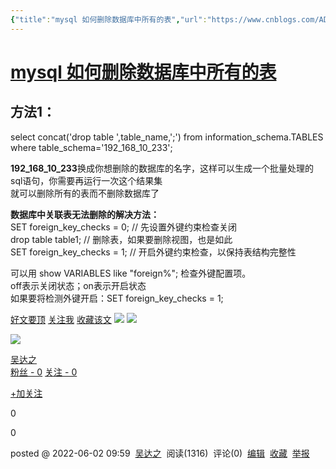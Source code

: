 ```yaml
---
{"title":"mysql 如何删除数据库中所有的表","url":"https://www.cnblogs.com/AD1995/p/16336743.html","clipped_at":"2022-11-22 20:05:00","tags":["无"],"dg-publish":true,"permalink":"/阅读库藏/mysql-如何删除数据库中所有的表_1669118700/","dgPassFrontmatter":true}
---
```


# [mysql 如何删除数据库中所有的表](https://www.cnblogs.com/AD1995/p/16336743.html)

## 方法1：

select concat('drop table ',table\_name,';') from information\_schema.TABLES where table\_schema='192\_168\_10\_233';

**192\_168\_10\_233**换成你想删除的数据库的名字，这样可以生成一个批量处理的sql语句，你需要再运行一次这个结果集  
就可以删除所有的表而不删除数据库了

  
**数据库中关联表无法删除的解决方法：**  
SET foreign\_key\_checks = 0; // 先设置外键约束检查关闭  
drop table table1; // 删除表，如果要删除视图，也是如此  
SET foreign\_key\_checks = 1; // 开启外键约束检查，以保持表结构完整性  
  
  
可以用 show VARIABLES like "foreign%"; 检查外键配置项。  
off表示关闭状态；on表示开启状态  
如果要将检测外键开启：SET foreign\_key\_checks = 1;

[好文要顶](javascript:) [关注我](javascript:) [收藏该文](javascript:) [![](/img/user/阅读库藏/assets/1669118700-3212f7b914cc9773fb30bbf4656405fc.png)](javascript: "分享至新浪微博") [![](/img/user/阅读库藏/assets/1669118700-cb7153d1c13a5d9aef10ebab342f6f71.png)](javascript: "分享至微信")

[![](/img/user/阅读库藏/assets/1669118700-0f86ca93cf20d6d8f61049c909aa0888.png)](https://home.cnblogs.com/u/AD1995/)

[吴达之](https://home.cnblogs.com/u/AD1995/)  
[粉丝 - 0](https://home.cnblogs.com/u/AD1995/followers/) [关注 - 0](https://home.cnblogs.com/u/AD1995/followees/)  

[+加关注](javascript:)

0

0

posted @ 2022-06-02 09:59  [吴达之](https://www.cnblogs.com/AD1995/)  阅读(1316)  评论(0)  [编辑](https://i.cnblogs.com/EditPosts.aspx?postid=16336743)  [收藏](javascript:)  [举报](javascript:)